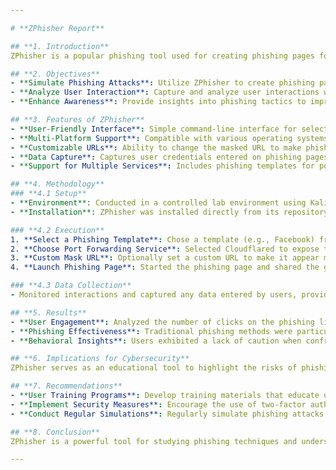 ```yaml
---

# **ZPhisher Report**

## **1. Introduction**
ZPhisher is a popular phishing tool used for creating phishing pages for various online services. It is designed for penetration testers and security researchers to simulate phishing attacks, helping to understand how attackers exploit vulnerabilities and how users can be trained to recognize such threats.

## **2. Objectives**
- **Simulate Phishing Attacks**: Utilize ZPhisher to create phishing pages for educational and research purposes.
- **Analyze User Interaction**: Capture and analyze user interactions with phishing pages to understand common behaviors and pitfalls.
- **Enhance Awareness**: Provide insights into phishing tactics to improve user education and cybersecurity awareness.

## **3. Features of ZPhisher**
- **User-Friendly Interface**: Simple command-line interface for selecting various phishing templates.
- **Multi-Platform Support**: Compatible with various operating systems, including Kali Linux, making it accessible for security professionals.
- **Customizable URLs**: Ability to change the masked URL to make phishing links less suspicious.
- **Data Capture**: Captures user credentials entered on phishing pages for analysis.
- **Support for Multiple Services**: Includes phishing templates for popular services like Facebook, Instagram, Google, and many others.

## **4. Methodology**
### **4.1 Setup**
- **Environment**: Conducted in a controlled lab environment using Kali Linux.
- **Installation**: ZPhisher was installed directly from its repository or cloned from GitHub if necessary.

### **4.2 Execution**
1. **Select a Phishing Template**: Chose a template (e.g., Facebook) from the ZPhisher menu.
2. **Choose Port Forwarding Service**: Selected Cloudflared to expose the phishing page to the internet.
3. **Custom Mask URL**: Optionally set a custom URL to make it appear more legitimate.
4. **Launch Phishing Page**: Started the phishing page and shared the generated URL with test users (with their consent).

### **4.3 Data Collection**
- Monitored interactions and captured any data entered by users, providing insights into user behavior in response to phishing attempts.

## **5. Results**
- **User Engagement**: Analyzed the number of clicks on the phishing link and the number of credentials captured.
- **Phishing Effectiveness**: Traditional phishing methods were particularly effective, with many users entering credentials when prompted by a familiar interface.
- **Behavioral Insights**: Users exhibited a lack of caution when confronted with a familiar login page, emphasizing the need for better training on recognizing phishing attempts.

## **6. Implications for Cybersecurity**
ZPhisher serves as an educational tool to highlight the risks of phishing and the ease with which attackers can replicate legitimate login pages. It underscores the necessity for organizations to implement robust cybersecurity training programs and preventive measures.

## **7. Recommendations**
- **User Training Programs**: Develop training materials that educate users on recognizing phishing attempts and verifying URLs.
- **Implement Security Measures**: Encourage the use of two-factor authentication (2FA) and other security protocols to protect user accounts.
- **Conduct Regular Simulations**: Regularly simulate phishing attacks to assess user awareness and reinforce training.

## **8. Conclusion**
ZPhisher is a powerful tool for studying phishing techniques and understanding user behavior in response to simulated attacks. The insights gained from its use can significantly contribute to improving cybersecurity practices and enhancing awareness among users.

---
```

